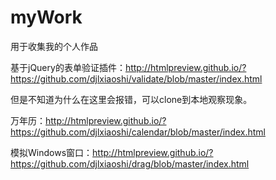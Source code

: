 # myWork
用于收集我的个人作品

基于jQuery的表单验证插件：http://htmlpreview.github.io/?https://github.com/djlxiaoshi/validate/blob/master/index.html

但是不知道为什么在这里会报错，可以clone到本地观察现象。

万年历：http://htmlpreview.github.io/?https://github.com/djlxiaoshi/calendar/blob/master/index.html

模拟Windows窗口：http://htmlpreview.github.io/?https://github.com/djlxiaoshi/drag/blob/master/index.html

